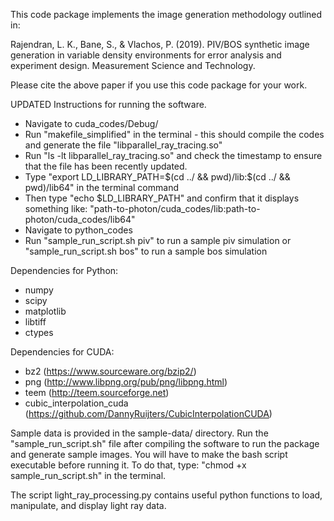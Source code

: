 This code package implements the image generation methodology outlined in:

Rajendran, L. K., Bane, S., & Vlachos, P. (2019). PIV/BOS synthetic image generation in variable density environments for error analysis and experiment design. Measurement Science and Technology.

Please cite the above paper if you use this code package for your work.

UPDATED Instructions for running the software.
- Navigate to cuda_codes/Debug/
- Run "makefile_simplified" in the terminal - this should compile the codes and generate the file "libparallel_ray_tracing.so"
- Run "ls -lt libparallel_ray_tracing.so" and check the timestamp to ensure that the file has been recently updated.
- Type "export LD_LIBRARY_PATH=$(cd ../ && pwd)/lib:$(cd ../ && pwd)/lib64" in the terminal command
- Then type "echo $LD_LIBRARY_PATH" and confirm that it displays something like: "path-to-photon/cuda_codes/lib:path-to-photon/cuda_codes/lib64"
- Navigate to python_codes
- Run "sample_run_script.sh piv" to run a sample piv simulation or "sample_run_script.sh bos" to run a sample bos simulation

Dependencies for Python:
- numpy
- scipy
- matplotlib
- libtiff
- ctypes

Dependencies for CUDA:
- bz2 (https://www.sourceware.org/bzip2/)
- png (http://www.libpng.org/pub/png/libpng.html)
- teem (http://teem.sourceforge.net)
- cubic_interpolation_cuda (https://github.com/DannyRuijters/CubicInterpolationCUDA)

Sample data is provided in the sample-data/ directory. Run the "sample_run_script.sh" file after compiling the software to run the package and generate sample images. You will have to make the bash script executable before running it. To do that, type: "chmod +x sample_run_script.sh" in the terminal. 

The script light_ray_processing.py contains useful python functions to load, manipulate, and display light ray data.
